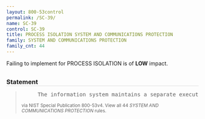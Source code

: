 ```yaml
---
layout: 800-53control
permalink: /SC-39/
name: SC-39
control: SC-39
title: PROCESS ISOLATION SYSTEM AND COMMUNICATIONS PROTECTION
family: SYSTEM AND COMMUNICATIONS PROTECTION
family_cnt: 44
---
```

<p class="text-info">Failing to implement for PROCESS ISOLATION is of <b>LOW</b> impact.</p>

<h3 style="border-bottom:1px solid #ddd;margin:30px 0 8px 0;">Statement</h3>
<blockquote>
<pre>     The information system maintains a separate execution domain for each executing process. 
</pre>
<p><small>via NIST Special Publication 800-53v4. View all 44 <i>SYSTEM AND COMMUNICATIONS PROTECTION</i> rules. <a href="/cce/ssg/group/$Group_id"><span class="glyphicon glyphicon-link"></span></a> </small></p>
</blockquote>


